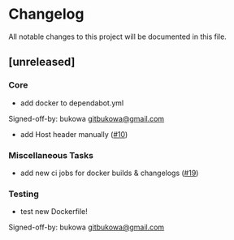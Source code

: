 # Changelog

All notable changes to this project will be documented in this file.

## [unreleased]

### Core

- add docker to dependabot.yml

Signed-off-by: bukowa <gitbukowa@gmail.com>

- add Host header manually ([#10](https://github.com/bukowa/http-headers/issues/10))



### Miscellaneous Tasks

- add new ci jobs for docker builds & changelogs ([#19](https://github.com/bukowa/http-headers/issues/19))

### Testing

- test new Dockerfile!

Signed-off-by: bukowa <gitbukowa@gmail.com>


